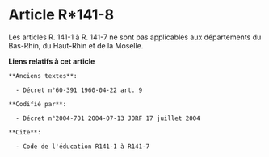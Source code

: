 # Article R*141-8

Les articles R. 141-1 à R. 141-7 ne sont pas applicables aux départements du Bas-Rhin, du Haut-Rhin et de la Moselle.

**Liens relatifs à cet article**

	**Anciens textes**:

	  - Décret n°60-391 1960-04-22 art. 9

	**Codifié par**:

	  - Décret n°2004-701 2004-07-13 JORF 17 juillet 2004

	**Cite**:

	  - Code de l'éducation R141-1 à R141-7
